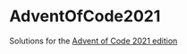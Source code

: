 # AdventOfCode2021
Solutions for the [Advent of Code 2021 edition](https://adventofcode.com/2021 "AOC 2021")